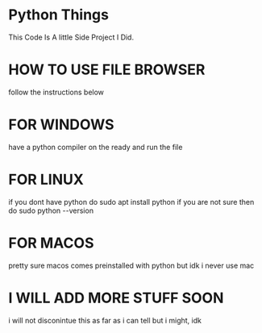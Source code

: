 # Python Things
This Code Is A little Side Project I Did.
# HOW TO USE FILE BROWSER
follow the instructions below
# FOR WINDOWS 
have a python compiler on the ready and run the file
# FOR LINUX
if you dont have python do sudo apt install python 
if you are not sure then do sudo python --version
# FOR MACOS
pretty sure macos comes preinstalled with python but idk i never use mac
# I WILL ADD MORE STUFF SOON
i will not disconintue this as far as i can tell but i might, idk
